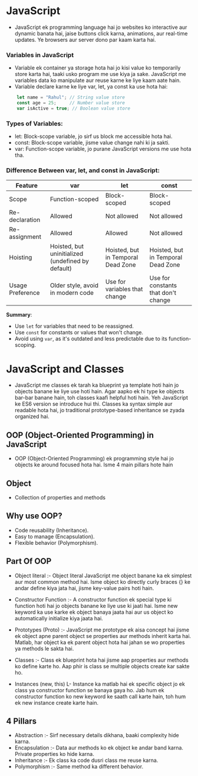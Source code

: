 # JavaScript
- JavaScript ek programming language hai jo websites ko interactive aur dynamic banata hai, jaise buttons click karna, animations, aur real-time updates. Ye browsers aur server dono par kaam karta hai.

### Variables in JavaScript
- Variable ek container ya storage hota hai jo kisi value ko temporarily store karta hai, taaki usko program me use kiya ja sake. JavaScript me variables data ko manipulate aur reuse karne ke liye kaam aate hain.
- Variable declare karne ke liye var, let, ya const ka use hota hai:

``` Javascript
    let name = "Rahul"; // String value store
    const age = 25;     // Number value store
    var isActive = true; // Boolean value store
```

### Types of Variables:
- let: Block-scope variable, jo sirf us block me accessible hota hai.
- const: Block-scope variable, jisme value change nahi ki ja sakti.
- var: Function-scope variable, jo purane JavaScript versions me use hota tha.

### Difference Between var, let, and const in JavaScript:
| Feature           | var                           | let                                  | const                                |
|-------------------|-------------------------------|--------------------------------------|--------------------------------------|
| Scope            | Function-scoped              | Block-scoped                        | Block-scoped                        |
| Re-declaration   | Allowed                      | Not allowed                         | Not allowed                         |
| Re-assignment    | Allowed                      | Allowed                             | Not allowed                         |
| Hoisting         | Hoisted, but uninitialized (undefined by default) | Hoisted, but in Temporal Dead Zone | Hoisted, but in Temporal Dead Zone |
| Usage Preference | Older style, avoid in modern code | Use for variables that change       | Use for constants that don't change |

**Summary**:  
- Use `let` for variables that need to be reassigned.  
- Use `const` for constants or values that won't change.  
- Avoid using `var`, as it's outdated and less predictable due to its function-scoping.

# JavaScript and Classes
- JavaScript me classes ek tarah ka blueprint ya template hoti hain jo objects banane ke liye use hoti hain. Agar aapko ek hi type ke objects bar-bar banane hain, toh classes kaafi helpful hoti hain. Yeh JavaScript ke ES6 version se introduce hui thi. Classes ka syntax simple aur readable hota hai, jo traditional prototype-based inheritance se zyada organized hai.

## OOP (Object-Oriented Programming) in JavaScript
- OOP (Object-Oriented Programming) ek programming style hai jo objects ke around focused hota hai. Isme 4 main pillars hote hain

## Object 
- Collection of properties and methods

## Why use OOP?
- Code reusability (Inheritance).
- Easy to manage (Encapsulation).
- Flexible behavior (Polymorphism).

## Part Of OOP
* Object literal :- Object literal JavaScript me object banane ka ek simplest aur most common method hai. Isme object ko directly curly braces {} ke andar define kiya jata hai, jisme key-value pairs hoti hain.

- Constructor Function :- A constructor function ek special type ki function hoti hai jo objects banane ke liye use ki jaati hai. Isme new keyword ka use karke ek object banaya jaata hai aur us object ko automatically initialize kiya jaata hai.

- Prototypes (Proto) :- JavaScript me prototype ek aisa concept hai jisme ek object apne parent object se properties aur methods inherit karta hai. Matlab, har object ka ek parent object hota hai jahan se wo properties ya methods le sakta hai.

- Classes :- Class ek blueprint hota hai jisme aap properties aur methods ko define karte ho. Aap phir is class se multiple objects create kar sakte ho.

- Instances (new, this) L- Instance ka matlab hai ek specific object jo ek class ya constructor function se banaya gaya ho. Jab hum ek constructor function ko new keyword ke saath call karte hain, toh hum ek new instance create karte hain.

## 4 Pillars
- Abstraction :- Sirf necessary details dikhana, baaki complexity hide karna.
- Encapsulation :- Data aur methods ko ek object ke andar band karna. Private properties ko hide karna.
- Inheritance :- Ek class ka code dusri class me reuse karna.
- Polymorphism :- Same method ka different behavior.